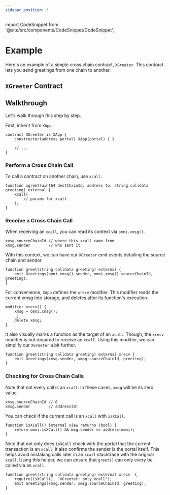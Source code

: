 ```yaml
---
sidebar_position: 3
---
```


import CodeSnippet from '@site/src/components/CodeSnippet/CodeSnippet';

# Example

Here's an example of a simple cross chain contract, `XGreeter`. This contract lets you send greetings from one chain to another.

## `XGreeter` Contract

<CodeSnippet repoUrl="https://github.com/omni-network/omni-forge-template/blob/main/src/XGreeter.sol" />

## Walkthrough

Let's walk through this step by step.

First, inherit from `XApp`.


```solidity
contract XGreeter is XApp {
    constructor(address portal) XApp(portal) { }

    // ...
}
```

### Perform a Cross Chain Call

To call a contract on another chain, use `xcall`.

```solidity
function xgreet(uint64 destChainId, address to, string calldata greeting) external {
    xcall(
        // params for xcall
    );
}
```

### Receive a Cross Chain Call

When receiving an `xcall`, you can read its context via `omni.xmsg()`.

```solidity
xmsg.sourceChainId // where this xcall came from
xmsg.sender        // who sent it
```

With this context, we can have our `XGreeter` emit events detailing the source chain and sender.

```solidity
function greet(string calldata greeting) external {
    emit Greetings(omni.xmsg().sender, omni.xmsg().sourceChainId, greeting);
}
```

For convenience, `XApp` defines the `xrecv` modifier. This modifier reads the current xmsg into storage, and deletes after its function's execution.

```solidity
modifier xrecv() {
    xmsg = omni.xmsg();
    _;
    delete xmsg;
}
```

It also visually marks a function as the target of an `xcall`. Though, the `xrecv` modifier is not required to receive an `xcall`. Using this modifier, we can simplify our `XGreeter` a bit further.


```solidity
function greet(string calldata greeting) external xrecv {
    emit Greetings(xmsg.sender, xmsg.sourceChainId, greeting);
}
```

### Checking for Cross Chain Calls

Note that not every call is an `xcall`. In these cases, `xmsg` will be its zero value.

```solidity
xmsg.sourceChainId // 0
xmsg.sender        // address(0)
```

You can check if the current call is an `xcall` with `isXCall`.

```solidity
function isXCall() internal view returns (bool) {
    return omni.isXCall() && msg.sender == address(omni);
}
```

Note that not only does `isXCall` check with the portal that the current transaction is an `xcall`, it also confirms the sender is the portal itself. This helps avoid mistaking calls later in an `xcall` stacktrace with the original `xcall`. Using this helper, we can ensure that `greet()` can only every be called via an `xcall`.

```solidity
function greet(string calldata greeting) external xrecv  {
    require(isXCall(), "XGreeter: only xcall");
    emit Greetings(xmsg.sender, xmsg.sourceChainId, greeting);
}
```
